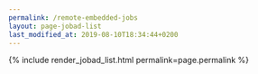 ```yaml
---
permalink: /remote-embedded-jobs
layout: page-jobad-list
last_modified_at: 2019-08-10T18:34:44+0200
---
```

{% include render_jobad_list.html permalink=page.permalink %}
